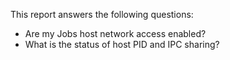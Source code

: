This report answers the following questions:

- Are my Jobs host network access enabled?
- What is the status of host PID and IPC sharing?
